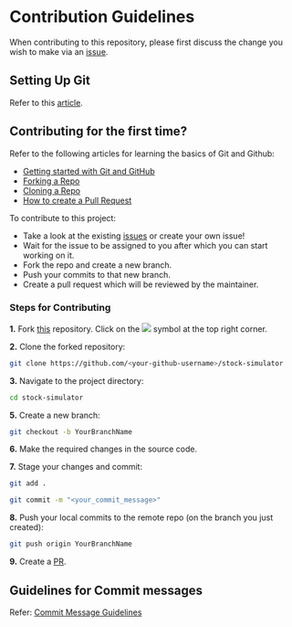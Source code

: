 # **Contribution Guidelines**

When contributing to this repository, please first discuss the change you wish to make via an [issue](https://github.com/jasmine1601/stock-simulator/issues).

## Setting Up Git

Refer to this [article](https://help.github.com/articles/set-up-git/).

## Contributing for the first time?

Refer to the following articles for learning the basics of Git and Github:

- [Getting started with Git and GitHub](https://docs.github.com/en/free-pro-team@latest/github/getting-started-with-github)
- [Forking a Repo](https://help.github.com/en/github/getting-started-with-github/fork-a-repo)
- [Cloning a Repo](https://help.github.com/en/desktop/contributing-to-projects/creating-a-pull-request)
- [How to create a Pull Request](https://opensource.com/article/19/7/create-pull-request-github)

To contribute to this project:

- Take a look at the existing [issues](https://github.com/jasmine1601/stock-simulator/issues) or create your own issue!
- Wait for the issue to be assigned to you after which you can start working on it.
- Fork the repo and create a new branch.
- Push your commits to that new branch.
- Create a pull request which will be reviewed by the maintainer.

### Steps for Contributing

**1.** Fork [this](https://github.com/jasmine1601/stock-simulator) repository.
Click on the <a href="https://github.com/jasmine1601/stock-simulator"><img src="https://img.icons8.com/ios/24/000000/code-fork.png"></a> symbol at the top right corner.

**2.** Clone the forked repository:

```bash
git clone https://github.com/<your-github-username>/stock-simulator
```

**3.** Navigate to the project directory:

```bash
cd stock-simulator
```
**5.** Create a new branch:
```bash
git checkout -b YourBranchName
```

**6.** Make the required changes in the source code.

**7.** Stage your changes and commit:

```bash
git add .
```
```bash
git commit -m "<your_commit_message>"
```

**8.** Push your local commits to the remote repo (on the branch you just created):

```bash
git push origin YourBranchName
```

**9.** Create a [PR](https://docs.github.com/en/pull-requests/collaborating-with-pull-requests/proposing-changes-to-your-work-with-pull-requests/about-pull-requests).

## Guidelines for Commit messages

Refer: [Commit Message Guidelines](https://gist.github.com/robertpainsi/b632364184e70900af4ab688decf6f53)

